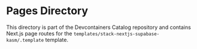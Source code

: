 # Pages Directory

This directory is part of the Devcontainers Catalog repository and contains Next.js page routes for the `templates/stack-nextjs-supabase-kasm/.template` template.

